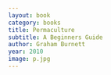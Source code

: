```yaml
---
layout: book
category: books
title: Permaculture
subtitle: A Beginners Guide
author: Graham Burnett
year: 2010
image: p.jpg
---
```

